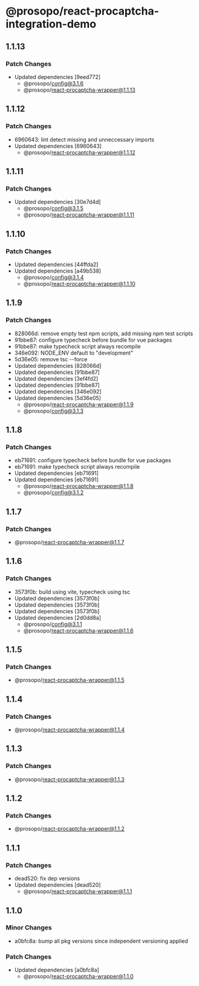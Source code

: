 # @prosopo/react-procaptcha-integration-demo

## 1.1.13
### Patch Changes

- Updated dependencies [9eed772]
  - @prosopo/config@3.1.6
  - @prosopo/react-procaptcha-wrapper@1.1.13

## 1.1.12
### Patch Changes

- 6960643: lint detect missing and unneccessary imports
- Updated dependencies [6960643]
  - @prosopo/react-procaptcha-wrapper@1.1.12

## 1.1.11
### Patch Changes

- Updated dependencies [30e7d4d]
  - @prosopo/config@3.1.5
  - @prosopo/react-procaptcha-wrapper@1.1.11

## 1.1.10
### Patch Changes

- Updated dependencies [44ffda2]
- Updated dependencies [a49b538]
  - @prosopo/config@3.1.4
  - @prosopo/react-procaptcha-wrapper@1.1.10

## 1.1.9
### Patch Changes

- 828066d: remove empty test npm scripts, add missing npm test scripts
- 91bbe87: configure typecheck before bundle for vue packages
- 91bbe87: make typecheck script always recompile
- 346e092: NODE_ENV default to "development"
- 5d36e05: remove tsc --force
- Updated dependencies [828066d]
- Updated dependencies [91bbe87]
- Updated dependencies [3ef4fd2]
- Updated dependencies [91bbe87]
- Updated dependencies [346e092]
- Updated dependencies [5d36e05]
  - @prosopo/react-procaptcha-wrapper@1.1.9
  - @prosopo/config@3.1.3

## 1.1.8
### Patch Changes

- eb71691: configure typecheck before bundle for vue packages
- eb71691: make typecheck script always recompile
- Updated dependencies [eb71691]
- Updated dependencies [eb71691]
  - @prosopo/react-procaptcha-wrapper@1.1.8
  - @prosopo/config@3.1.2

## 1.1.7
### Patch Changes

  - @prosopo/react-procaptcha-wrapper@1.1.7

## 1.1.6
### Patch Changes

- 3573f0b: build using vite, typecheck using tsc
- Updated dependencies [3573f0b]
- Updated dependencies [3573f0b]
- Updated dependencies [3573f0b]
- Updated dependencies [2d0dd8a]
  - @prosopo/config@3.1.1
  - @prosopo/react-procaptcha-wrapper@1.1.6

## 1.1.5
### Patch Changes

  - @prosopo/react-procaptcha-wrapper@1.1.5

## 1.1.4
### Patch Changes

  - @prosopo/react-procaptcha-wrapper@1.1.4

## 1.1.3
### Patch Changes

  - @prosopo/react-procaptcha-wrapper@1.1.3

## 1.1.2
### Patch Changes

  - @prosopo/react-procaptcha-wrapper@1.1.2

## 1.1.1
### Patch Changes

- dead520: fix dep versions
- Updated dependencies [dead520]
  - @prosopo/react-procaptcha-wrapper@1.1.1

## 1.1.0

### Minor Changes

- a0bfc8a: bump all pkg versions since independent versioning applied

### Patch Changes

- Updated dependencies [a0bfc8a]
  - @prosopo/react-procaptcha-wrapper@1.1.0
